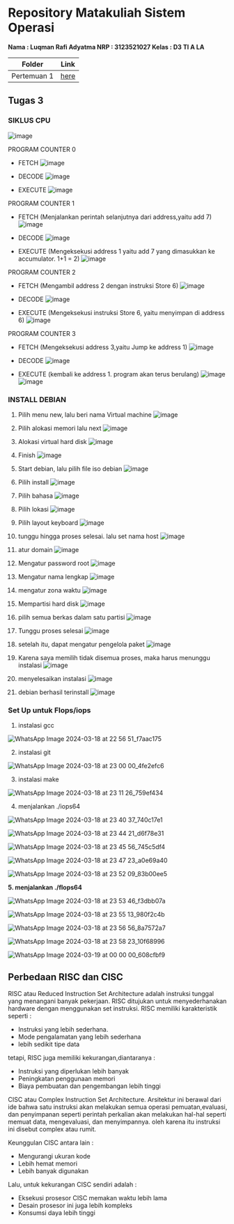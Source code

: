# Repository Matakuliah Sistem Operasi 
**Nama  : Luqman Rafi Adyatma
NRP  : 3123521027
Kelas  : D3 TI A LA**


| Folder | Link |
| ------ | ---- |
| Pertemuan 1 | [here](./Pertemuan%201)  |
## Tugas 3
### SIKLUS CPU

![image](https://github.com/luqmanrafi/SysOP24-312521027/assets/70551637/3be325de-ff61-4ff8-a694-4a2906fa28e1)


PROGRAM COUNTER 0
- FETCH
  ![image](https://github.com/luqmanrafi/SysOP24-312521027/assets/70551637/a1d73f8d-f067-4456-b056-d5b6b50f1bf9)

- DECODE
  ![image](https://github.com/luqmanrafi/SysOP24-312521027/assets/70551637/fb129fec-f2b6-4a0e-9d1c-1f29a0ff1bf4)

- EXECUTE
  ![image](https://github.com/luqmanrafi/SysOP24-312521027/assets/70551637/0b979003-c876-4877-9921-75e3c0e367da)

PROGRAM COUNTER 1
- FETCH (Menjalankan perintah selanjutnya dari address,yaitu add 7)
  ![image](https://github.com/luqmanrafi/SysOP24-312521027/assets/70551637/4ec321d0-27ee-4945-bdef-6ca925276c22)

- DECODE
  ![image](https://github.com/luqmanrafi/SysOP24-312521027/assets/70551637/4abbba9d-000b-475e-a881-18d9344cba41)

- EXECUTE (Mengeksekusi address 1 yaitu add 7 yang dimasukkan ke accumulator. 1+1 = 2)
  ![image](https://github.com/luqmanrafi/SysOP24-312521027/assets/70551637/2e2aca22-869b-46bb-89b0-a78cc6fdbbcd)

PROGRAM COUNTER 2
- FETCH (Mengambil address 2 dengan instruksi Store 6)
  ![image](https://github.com/luqmanrafi/SysOP24-312521027/assets/70551637/d203e131-5e83-43fd-bfff-1b62d3f01ed6)

- DECODE
  ![image](https://github.com/luqmanrafi/SysOP24-312521027/assets/70551637/386ecccf-1b86-4690-a0bc-75b2d5b616ad)

- EXECUTE (Mengeksekusi instruksi Store 6, yaitu menyimpan di address 6)
  ![image](https://github.com/luqmanrafi/SysOP24-312521027/assets/70551637/e4160788-1fb4-428c-9102-4a332abc375e)

PROGRAM COUNTER 3
- FETCH (Mengeksekusi address 3,yaitu Jump ke address 1)
  ![image](https://github.com/luqmanrafi/SysOP24-312521027/assets/70551637/4537d27c-0b92-4e36-9dd6-472db839fc89)

- DECODE
  ![image](https://github.com/luqmanrafi/SysOP24-312521027/assets/70551637/416ef1cc-8048-4dee-8d2c-91bbae58e441)

- EXECUTE (kembali ke address 1. program akan terus berulang)
  ![image](https://github.com/luqmanrafi/SysOP24-312521027/assets/70551637/aadaa2ae-8934-4554-9a7d-72107e33f500)
  ![image](https://github.com/luqmanrafi/SysOP24-312521027/assets/70551637/e78209e3-b8e6-4b20-816a-f4d31eb215bc)

  



### INSTALL DEBIAN
1. Pilih menu new, lalu beri nama Virtual machine
   ![image](https://github.com/luqmanrafi/SysOP24-312521027/assets/70551637/8c8528c5-ef81-4b5e-9c0e-a2db1159a6a5)

2. Pilih alokasi memori lalu next
   ![image](https://github.com/luqmanrafi/SysOP24-312521027/assets/70551637/4f6f10a4-7cb2-483e-9680-6b46bba4732e)
3. Alokasi virtual hard disk
   ![image](https://github.com/luqmanrafi/SysOP24-312521027/assets/70551637/e997e801-1ce9-43ef-94b5-10649eae0f8a)
4. Finish
   ![image](https://github.com/luqmanrafi/SysOP24-312521027/assets/70551637/5097019e-0f38-42f5-b811-f268711064b4)
5. Start debian, lalu pilih file iso debian
   ![image](https://github.com/luqmanrafi/SysOP24-312521027/assets/70551637/57fe5fb6-fb1a-4b3d-b27c-eb7b0f12af44)
6. Pilih install
   ![image](https://github.com/luqmanrafi/SysOP24-312521027/assets/70551637/3b40fba2-b83c-4583-870f-01c5b2613d72)
7. Pilih bahasa
   ![image](https://github.com/luqmanrafi/SysOP24-312521027/assets/70551637/a0bca4c8-5778-4bc3-b928-6a7e0abd3640)
8. Pilih lokasi
   ![image](https://github.com/luqmanrafi/SysOP24-312521027/assets/70551637/f6fef654-1fd4-4455-aa6c-8be5ad9017aa)
9. Pilih layout keyboard
    ![image](https://github.com/luqmanrafi/SysOP24-312521027/assets/70551637/462b19f4-a188-488a-965f-6b8c3d82fb23)
10. tunggu hingga proses selesai. lalu set nama host
    ![image](https://github.com/luqmanrafi/SysOP24-312521027/assets/70551637/c2309a87-8b5d-45a3-8e25-d45372ba9fa5)
11. atur domain
    ![image](https://github.com/luqmanrafi/SysOP24-312521027/assets/70551637/f32f6d57-c64b-4919-af2c-08de89e44ad0)
12. Mengatur password root
    ![image](https://github.com/luqmanrafi/SysOP24-312521027/assets/70551637/610dfb7e-583a-4a7a-8319-865e43a19547)
13. Mengatur nama lengkap
    ![image](https://github.com/luqmanrafi/SysOP24-312521027/assets/70551637/3b6d3d03-7982-4c88-b721-294fe69aa97e)
14. mengatur zona waktu
    ![image](https://github.com/luqmanrafi/SysOP24-312521027/assets/70551637/84b949f4-d029-444a-8457-ca0eb3d5b78e)
15. Mempartisi hard disk
  ![image](https://github.com/luqmanrafi/SysOP24-312521027/assets/70551637/2f00ff8e-8ea5-4d36-8420-df859afbeb87)
16. pilih semua berkas dalam satu partisi
    ![image](https://github.com/luqmanrafi/SysOP24-312521027/assets/70551637/31f68ecc-7037-4afc-be35-311e4fe522d0)
17. Tunggu proses selesai
    ![image](https://github.com/luqmanrafi/SysOP24-312521027/assets/70551637/e42ed1de-cb9d-4eb4-b6b7-236deb8f8ba7)
18. setelah itu, dapat mengatur pengelola paket
    ![image](https://github.com/luqmanrafi/SysOP24-312521027/assets/70551637/fc4676d2-3a59-4d98-8351-bf01d8a12b85)
19. Karena saya memilih tidak disemua proses, maka harus menunggu instalasi
    ![image](https://github.com/luqmanrafi/SysOP24-312521027/assets/70551637/3785b8cb-97f3-4b15-b8b0-b9d76729e233)
20. menyelesaikan instalasi
    ![image](https://github.com/luqmanrafi/SysOP24-312521027/assets/70551637/fd5a0a34-0714-4ec7-9546-4e5f052ad9e3)
21. debian berhasil terinstall
    ![image](https://github.com/luqmanrafi/SysOP24-312521027/assets/70551637/ae8286a7-6fbe-4080-a5cb-0be9f6b26ffa)




### Set Up untuk Flops/iops
1. instalasi gcc

![WhatsApp Image 2024-03-18 at 22 56 51_f7aac175](https://github.com/luqmanrafi/SysOP24-312521027/assets/70551637/d094d705-ac06-445f-8bb5-54015ca3e5fc)

2. instalasi git

![WhatsApp Image 2024-03-18 at 23 00 00_4fe2efc6](https://github.com/luqmanrafi/SysOP24-312521027/assets/70551637/505bce0d-bdf4-4a48-9b21-ac408d19341a)

3. instalasi make

![WhatsApp Image 2024-03-18 at 23 11 26_759ef434](https://github.com/luqmanrafi/SysOP24-312521027/assets/70551637/7cd3873e-fa87-47b9-aa7a-f6aec72c3864)


4. menjalankan ./iops64

![WhatsApp Image 2024-03-18 at 23 40 37_740c17e1](https://github.com/luqmanrafi/SysOP24-312521027/assets/70551637/5ab63814-51c2-4589-9c4f-5c215be76b74)

![WhatsApp Image 2024-03-18 at 23 44 21_d6f78e31](https://github.com/luqmanrafi/SysOP24-312521027/assets/70551637/e44ba26f-d54e-482f-bd96-e5a9ac3a5a42)

![WhatsApp Image 2024-03-18 at 23 45 56_745c5df4](https://github.com/luqmanrafi/SysOP24-312521027/assets/70551637/7069de69-0b9b-49dc-8ec8-241e74b6fc1b)

![WhatsApp Image 2024-03-18 at 23 47 23_a0e69a40](https://github.com/luqmanrafi/SysOP24-312521027/assets/70551637/43ba85ca-6542-4dd0-bcec-823d3210f69d)

![WhatsApp Image 2024-03-18 at 23 52 09_83b00ee5](https://github.com/luqmanrafi/SysOP24-312521027/assets/70551637/1c46ab49-d15d-42d5-8421-0198b16b355f)



**5. menjalankan ./flops64**  

![WhatsApp Image 2024-03-18 at 23 53 46_f3dbb07a](https://github.com/luqmanrafi/SysOP24-312521027/assets/70551637/45946d57-1ccf-4e74-8b65-c3ba06bea610)

![WhatsApp Image 2024-03-18 at 23 55 13_980f2c4b](https://github.com/luqmanrafi/SysOP24-312521027/assets/70551637/27ed5f83-2ac7-4416-9dfe-55229c30db03)

![WhatsApp Image 2024-03-18 at 23 56 56_8a7572a7](https://github.com/luqmanrafi/SysOP24-312521027/assets/70551637/d67adab7-8b2e-4c02-a327-517d10dc5fe0)

![WhatsApp Image 2024-03-18 at 23 58 23_10f68996](https://github.com/luqmanrafi/SysOP24-312521027/assets/70551637/eb61d7f4-60b7-4474-926d-796fcfcc715d)

![WhatsApp Image 2024-03-19 at 00 00 00_608cfbf9](https://github.com/luqmanrafi/SysOP24-312521027/assets/70551637/75d85a0c-9271-4d9b-91a2-48a0e3567eaf)

## Perbedaan RISC dan CISC

RISC atau Reduced Instruction Set Architecture adalah instruksi tunggal yang menangani banyak pekerjaan. RISC ditujukan untuk menyederhanakan hardware dengan menggunakan set instruksi.
RISC memiliki karakteristik seperti :
- Instruksi yang lebih sederhana.
- Mode pengalamatan yang lebih sederhana
- lebih sedikit tipe data

tetapi, RISC juga memiliki kekurangan,diantaranya :
- Instruksi yang diperlukan lebih banyak
- Peningkatan penggunaan memori
- Biaya pembuatan dan pengembangan lebih tinggi

CISC atau Complex Instruction Set Architecture. Arsitektur ini berawal dari ide bahwa satu instruksi akan melakukan semua operasi pemuatan,evaluasi, dan penyimpanan seperti perintah perkalian akan melakukan hal-hal seperti memuat data, mengevaluasi, dan menyimpannya. oleh karena itu instruksi ini disebut complex atau rumit.

Keunggulan CISC antara lain :
- Mengurangi ukuran kode
- Lebih hemat memori
- Lebih banyak digunakan

Lalu, untuk kekurangan CISC sendiri adalah :
- Eksekusi prosesor CISC memakan waktu lebih lama
- Desain prosesor ini juga lebih kompleks
- Konsumsi daya lebih tinggi
